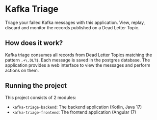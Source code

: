 # Kafka Triage

Triage your failed Kafka messages with this application. View, replay, discard and monitor the
records published on a Dead Letter Topic.

## How does it work?

Kafka triage consumes all records from Dead Letter Topics matching the pattern `.+\.DLT$`. Each
message is saved in the postgres database. The application provides a web interface to view the
messages and perform actions on them.

## Running the project
This project consists of 2 modules:

* `kafka-triage-backend`: The backend application (Kotlin, Java 17)
* `kafka-triage-frontend`: The frontend application (Angular 17)

